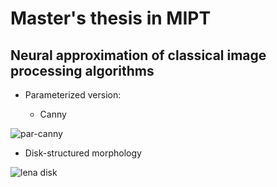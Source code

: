 # Master's thesis in MIPT

## Neural approximation of classical image processing algorithms

- Parameterized version:

  - Canny

![par-canny](https://user-images.githubusercontent.com/68281687/153003232-39cfcd4b-a5ec-489a-aff0-b297f042b4cb.png)

  - Disk-structured morphology
  
![lena disk](https://user-images.githubusercontent.com/68281687/153002951-6ffee61a-4976-4833-9b02-e431c1ef0a75.png)
